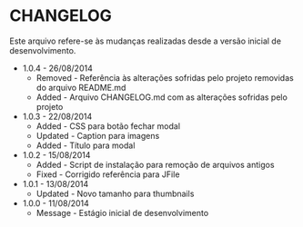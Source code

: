 CHANGELOG
=============

Este arquivo refere-se às mudanças realizadas desde a versão inicial de desenvolvimento.

* 1.0.4 - 26/08/2014
  * Removed - Referência às alterações sofridas pelo projeto removidas do arquivo README.md
  * Added - Arquivo CHANGELOG.md com as alterações sofridas pelo projeto
* 1.0.3 - 22/08/2014
  * Added - CSS para botão fechar modal
  * Updated - Caption para imagens
  * Added - Título para modal
* 1.0.2 - 15/08/2014
  * Added - Script de instalação para remoção de arquivos antigos
  * Fixed - Corrigido referência para JFile
* 1.0.1 - 13/08/2014
  * Updated - Novo tamanho para thumbnails
* 1.0.0 - 11/08/2014
  * Message - Estágio inicial de desenvolvimento